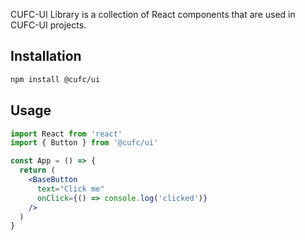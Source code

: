 CUFC-UI Library is a collection of React components that are used in CUFC-UI projects.

## Installation

```bash
npm install @cufc/ui
```

## Usage

```jsx
import React from 'react'
import { Button } from '@cufc/ui'

const App = () => {
  return (
    <BaseButton
      text="Click me"
      onClick={() => console.log('clicked')}
    />
  )
}
```
